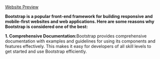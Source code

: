<a href="https://master--bootstrapwebsitedesing.netlify.app/">Website Preview</a>

<b> Bootstrap is a popular front-end framework for building responsive and mobile-first websites and web applications. Here are some reasons why Bootstrap is considered one of the best:</b>
    <p><b>1. Comprehensive Documentation:</b>Bootstrap provides comprehensive documentation with examples and guidelines for using its components and features effectively. This makes it easy for developers of all skill levels to get started and use Bootstrap efficiently.</p>


    
